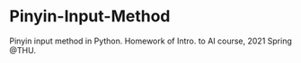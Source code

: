 # Pinyin-Input-Method
Pinyin input method in Python. Homework of Intro. to AI course, 2021 Spring @THU.

